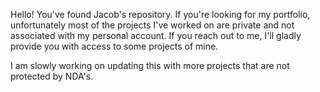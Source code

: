 Hello! You've found Jacob's repository. If you're looking for my portfolio, unfortunately most of the projects I've worked on are private and not associated with my personal account. If you reach out to me, I'll gladly provide you with access to some projects of mine. 

I am slowly working on updating this with more projects that are not protected by NDA's.

